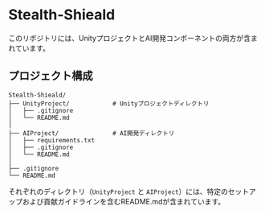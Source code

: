 # Stealth-Shieald

このリポジトリには、UnityプロジェクトとAI開発コンポーネントの両方が含まれています。

## プロジェクト構成

```plaintext
Stealth-Shieald/
├── UnityProject/            # Unityプロジェクトディレクトリ
│   ├── .gitignore
│   └── README.md
│
├── AIProject/               # AI開発ディレクトリ
│   ├── requirements.txt
│   ├── .gitignore
│   └── README.md
│
├── .gitignore
└── README.md
```

それぞれのディレクトリ（`UnityProject` と `AIProject`）には、特定のセットアップおよび貢献ガイドラインを含むREADME.mdが含まれています。

<!--
## ライセンス

このプロジェクトはMITライセンスの下でライセンスされています - 詳細は[LICENSE](LICENSE)ファイルを参照してください。
-->
